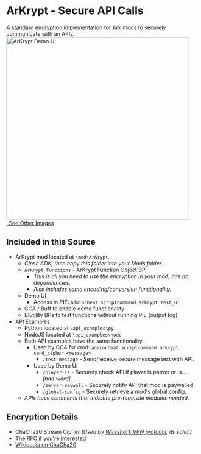 # ArKrypt - Secure API Calls
 A standard encryption implementation for Ark mods to securely communicate with an APIs.
 <img src="images/ArKrypt_Demo_UI_Sm.gif" alt="ArKrypt Demo UI" width="480">
 _[See Other Images](images)
## Included in this Source
  - ArKrypt mod located at `\mod\ArKrypt`. 
    - _Close ADK, then copy this folder into your Mods folder._
    - `ArKrypt_Functions` - ArKrypt Function Object BP
      - _This is all you need to use the encryption in your mod; has no dependencies._
      - _Also includes some encoding/conversion functionality._
    - Demo UI 
      - Access in PIE: `admincheat scriptcommand arkrypt test_ui`
    - CCA / Buff to enable demo functionality
    - Blutility BPs to test functions without running PIE (output log)
  - API Examples
    - Python located at `\api_examples\py`
    - NodeJS located at `\api_examples\node`
    - Both API examples have the same functionality. 
      - Used by CCA for cmd: `admincheat scriptcommand arkrypt send_cipher <message>`
        - `/test-message` - Send/receive secure message text with API. 
      - Used by Demo UI
        - `/player-is` - Securely check API if player is patron or is... _[bad word]_.
        - `/server-paywall` - Securely notify API that mod is paywalled.
        - `/global-config` - Securely retrieve a mod's global config.
    - *APIs have comments that indicate pre-requisite modules needed.*

## Encryption Details
  - ChaCha20 Stream Cipher _(Used by [Wireshark VPN protocol](https://en.wikipedia.org/wiki/WireGuard), its solid!)_ 
  - [The RFC if you're interested](https://datatracker.ietf.org/doc/html/rfc8439)
  - [Wikipedia on ChaCha20](https://en.wikipedia.org/wiki/ChaCha20)
